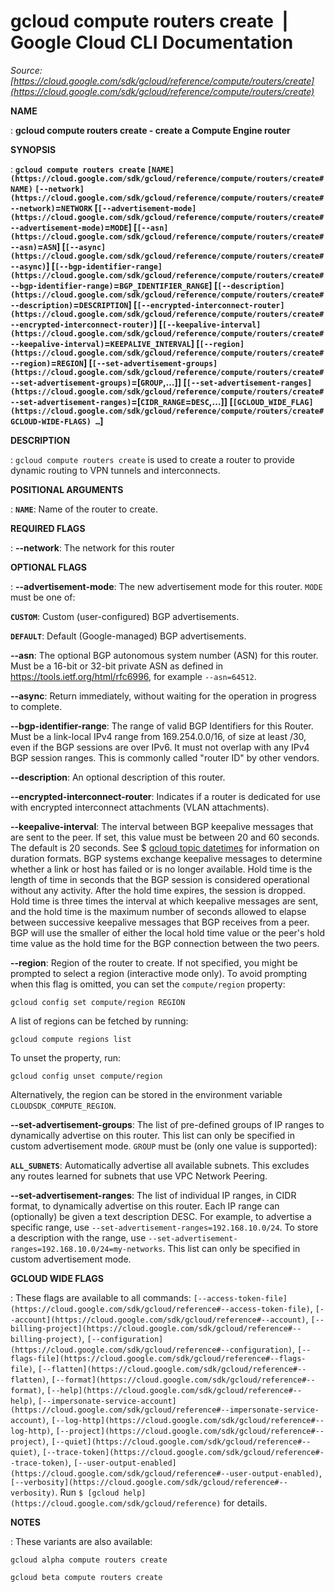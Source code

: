 # gcloud compute routers create  |  Google Cloud CLI Documentation

*Source: [https://cloud.google.com/sdk/gcloud/reference/compute/routers/create](https://cloud.google.com/sdk/gcloud/reference/compute/routers/create)*

**NAME**

: **gcloud compute routers create - create a Compute Engine router**

**SYNOPSIS**

: **`gcloud compute routers create` `[NAME](https://cloud.google.com/sdk/gcloud/reference/compute/routers/create#NAME)` `[--network](https://cloud.google.com/sdk/gcloud/reference/compute/routers/create#--network)`=`NETWORK` [`[--advertisement-mode](https://cloud.google.com/sdk/gcloud/reference/compute/routers/create#--advertisement-mode)`=`MODE`] [`[--asn](https://cloud.google.com/sdk/gcloud/reference/compute/routers/create#--asn)`=`ASN`] [`[--async](https://cloud.google.com/sdk/gcloud/reference/compute/routers/create#--async)`] [`[--bgp-identifier-range](https://cloud.google.com/sdk/gcloud/reference/compute/routers/create#--bgp-identifier-range)`=`BGP_IDENTIFIER_RANGE`] [`[--description](https://cloud.google.com/sdk/gcloud/reference/compute/routers/create#--description)`=`DESCRIPTION`] [`[--encrypted-interconnect-router](https://cloud.google.com/sdk/gcloud/reference/compute/routers/create#--encrypted-interconnect-router)`] [`[--keepalive-interval](https://cloud.google.com/sdk/gcloud/reference/compute/routers/create#--keepalive-interval)`=`KEEPALIVE_INTERVAL`] [`[--region](https://cloud.google.com/sdk/gcloud/reference/compute/routers/create#--region)`=`REGION`] [`[--set-advertisement-groups](https://cloud.google.com/sdk/gcloud/reference/compute/routers/create#--set-advertisement-groups)`=[`GROUP`,…]] [`[--set-advertisement-ranges](https://cloud.google.com/sdk/gcloud/reference/compute/routers/create#--set-advertisement-ranges)`=[`CIDR_RANGE`=`DESC`,…]] [`[GCLOUD_WIDE_FLAG](https://cloud.google.com/sdk/gcloud/reference/compute/routers/create#GCLOUD-WIDE-FLAGS) …`]**

**DESCRIPTION**

: `gcloud compute routers create` is used to create a router to provide
dynamic routing to VPN tunnels and interconnects.

**POSITIONAL ARGUMENTS**

: **`NAME`**:
Name of the router to create.

**REQUIRED FLAGS**

: **--network**:
The network for this router

**OPTIONAL FLAGS**

: **--advertisement-mode**:
The new advertisement mode for this router. `MODE` must be
one of:

**`CUSTOM`**:
Custom (user-configured) BGP advertisements.

**`DEFAULT`**:
Default (Google-managed) BGP advertisements.

**--asn**:
The optional BGP autonomous system number (ASN) for this router. Must be a
16-bit or 32-bit private ASN as defined in https://tools.ietf.org/html/rfc6996,
for example `--asn=64512`.

**--async**:
Return immediately, without waiting for the operation in progress to complete.

**--bgp-identifier-range**:
The range of valid BGP Identifiers for this Router. Must be a link-local IPv4
range from 169.254.0.0/16, of size at least /30, even if the BGP sessions are
over IPv6. It must not overlap with any IPv4 BGP session ranges. This is
commonly called "router ID" by other vendors.

**--description**:
An optional description of this router.

**--encrypted-interconnect-router**:
Indicates if a router is dedicated for use with encrypted interconnect
attachments (VLAN attachments).

**--keepalive-interval**:
The interval between BGP keepalive messages that are sent to the peer. If set,
this value must be between 20 and 60 seconds. The default is 20 seconds. See $
[gcloud topic datetimes](https://cloud.google.com/sdk/gcloud/reference/topic/datetimes) for
information on duration formats.
BGP systems exchange keepalive messages to determine whether a link or host has
failed or is no longer available. Hold time is the length of time in seconds
that the BGP session is considered operational without any activity. After the
hold time expires, the session is dropped.
Hold time is three times the interval at which keepalive messages are sent, and
the hold time is the maximum number of seconds allowed to elapse between
successive keepalive messages that BGP receives from a peer. BGP will use the
smaller of either the local hold time value or the peer's hold time value as the
hold time for the BGP connection between the two peers.

**--region**:
Region of the router to create. If not specified, you might be prompted to
select a region (interactive mode only).
To avoid prompting when this flag is omitted, you can set the
``compute/region`` property:

```
gcloud config set compute/region REGION
```

A list of regions can be fetched by running:

```
gcloud compute regions list
```

To unset the property, run:

```
gcloud config unset compute/region
```

Alternatively, the region can be stored in the environment variable
``CLOUDSDK_COMPUTE_REGION``.

**--set-advertisement-groups**:
The list of pre-defined groups of IP ranges to dynamically advertise on this
router. This list can only be specified in custom advertisement mode.
`GROUP` must be (only one value is supported):

**`ALL_SUBNETS`**:
Automatically advertise all available subnets. This excludes any routes learned
for subnets that use VPC Network Peering.

**--set-advertisement-ranges**:
The list of individual IP ranges, in CIDR format, to dynamically advertise on
this router. Each IP range can (optionally) be given a text description DESC.
For example, to advertise a specific range, use
`--set-advertisement-ranges=192.168.10.0/24`. To store a description
with the range, use
`--set-advertisement-ranges=192.168.10.0/24=my-networks`. This list
can only be specified in custom advertisement mode.

**GCLOUD WIDE FLAGS**

: These flags are available to all commands: `[--access-token-file](https://cloud.google.com/sdk/gcloud/reference#--access-token-file)`,
`[--account](https://cloud.google.com/sdk/gcloud/reference#--account)`, `[--billing-project](https://cloud.google.com/sdk/gcloud/reference#--billing-project)`,
`[--configuration](https://cloud.google.com/sdk/gcloud/reference#--configuration)`,
`[--flags-file](https://cloud.google.com/sdk/gcloud/reference#--flags-file)`,
`[--flatten](https://cloud.google.com/sdk/gcloud/reference#--flatten)`, `[--format](https://cloud.google.com/sdk/gcloud/reference#--format)`, `[--help](https://cloud.google.com/sdk/gcloud/reference#--help)`, `[--impersonate-service-account](https://cloud.google.com/sdk/gcloud/reference#--impersonate-service-account)`,
`[--log-http](https://cloud.google.com/sdk/gcloud/reference#--log-http)`,
`[--project](https://cloud.google.com/sdk/gcloud/reference#--project)`, `[--quiet](https://cloud.google.com/sdk/gcloud/reference#--quiet)`, `[--trace-token](https://cloud.google.com/sdk/gcloud/reference#--trace-token)`, `[--user-output-enabled](https://cloud.google.com/sdk/gcloud/reference#--user-output-enabled)`,
`[--verbosity](https://cloud.google.com/sdk/gcloud/reference#--verbosity)`.
Run `$ [gcloud help](https://cloud.google.com/sdk/gcloud/reference)` for details.

**NOTES**

: These variants are also available:

```
gcloud alpha compute routers create
```

```
gcloud beta compute routers create
```